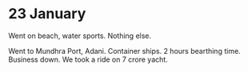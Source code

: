# 23 January

Went on beach, water sports. Nothing else.

  

Went to Mundhra Port, Adani. Container ships. 2 hours bearthing time. Business down. We took a ride on 7 crore yacht.